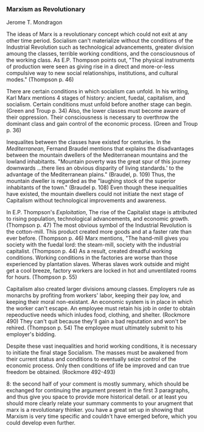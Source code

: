 ### Marxism as Revolutionary
Jerome T. Mondragon

The ideas of Marx is a revolutionary concept which could not exit at any other time period. Socialism can't materialize without the conditions of the Industrial Revolution such as technological advancements, greater division amoung the classes, terrible working conditions, and the consciousnous of the working class. As E.P. Thompson points out, "The physical instruments of production were seen as giving rise in a direct and more-or-less compulsive way to new social relationships, institutions, and cultural modes." (Thompson p. 46)

There are certain conditions in which socialism can unfold. In his writing, Karl Marx mentions 4 stages of history: ancient, fuedal, capitalism, and socialism. Certain conditions must unfold before another stage can begin. (Green and Troup p. 34) Also, the lower classes must become aware of their oppression. Their consciousness is necessary to overthrow the dominant class and gain control of the economic process. (Green and Troup p. 36) 

Inequalites between the classes have existed for centuries. In the _Mediterranean_, Fernand Braudel mentions that explains the disadvantages between the mountain dwellers of the Mediterranean mountains and the lowland inhabitants. "Mountain poverty was the great spur of this journey downwards ...there lies an obvious disparity of living standards.' to the advantage of the Mediterranean plains." (Braudel, p. 109) Thus, the mountain dweller is regarded as the "laughing stock of the superior inhabitants of the town." (Braudel p. 108) Even though these inequalities have existed, the mountain dwellers could not initiate the next stage of Capitalism without technological improvements and awareness. 

In E.P. Thompson's _Exploitation_, The rise of the Capitalist stage is attributed to rising population, technological advancements, and economic growth. (Thompson p. 47) The most obvious symbol of the Industrial Revolution is the cotton-mill. This product created more goods and at a faster rate than ever before. (Thompson p. 46) Marx mentions, "The hand-mill gives you society with the fuedal lord: the steam-mill, society with the industrial capitalist. (Thompson p. 44)  As a result, created dreadful working conditions. Working conditions in the factories are worse than those experienced by plantation slaves. Wheras slaves work outside and might get a cool breeze, factory workers are locked in hot and unventilated rooms for hours. (Thompson p. 55) 

Capitalism also created larger divisions amoung classes. Employers rule as monarchs by profiting from workers' labor, keeping their pay low, and keeping their moral non-existant. An economic system is in place in which the worker can't escape. An employee must retain his job in order to obtain repeoductive needs which inludes food, clothing, and shelter. (Rockmore 490) They can't quit because they'll gain a bad reputation and won't be rehired. (Thompson p. 54) The employee must ultimately submit to his employer's bidding.  

Despite these vast inequalities and horid working conditions, it is necessary to initiate the final stage Socialism. The masses must be awakened from their current status and conditions to eventually seize control of the economic process. Only then conditions of life be improved and can true freedom be obtained. (Rockmore 492-493)

8: the second half of your comment is mostly summary, which should be exchanged for continuing the argument present in the first 3 paragraphs, and thus give you space to provide more historical detail. or at least you should more clearly relate your summary comments to your arugment that marx is a revolutionary thinker. you have a great set up in showing that Marxism is very time specific and couldn't have emerged before, which you could develop even further.

